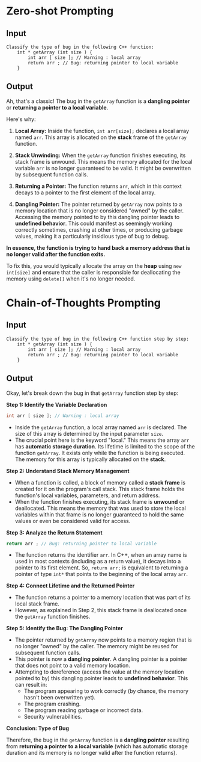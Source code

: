 # Zero-shot Prompting

## Input  
    Classify the type of bug in the following C++ function:
        int * getArray (int size ) {
            int arr [ size ]; // Warning : local array
            return arr ; // Bug: returning pointer to local variable
        }

## Output
Ah, that's a classic! The bug in the `getArray` function is a **dangling pointer** or **returning a pointer to a local variable**.

Here's why:

1.  **Local Array:** Inside the function, `int arr[size];` declares a local array named `arr`. This array is allocated on the **stack** frame of the `getArray` function.

2.  **Stack Unwinding:** When the `getArray` function finishes executing, its stack frame is unwound. This means the memory allocated for the local variable `arr` is no longer guaranteed to be valid. It might be overwritten by subsequent function calls.

3.  **Returning a Pointer:** The function returns `arr`, which in this context decays to a pointer to the first element of the local array.

4.  **Dangling Pointer:** The pointer returned by `getArray` now points to a memory location that is no longer considered "owned" by the caller. Accessing the memory pointed to by this dangling pointer leads to **undefined behavior**. This could manifest as seemingly working correctly sometimes, crashing at other times, or producing garbage values, making it a particularly insidious type of bug to debug.

**In essence, the function is trying to hand back a memory address that is no longer valid after the function exits.**

To fix this, you would typically allocate the array on the **heap** using `new int[size]` and ensure that the caller is responsible for deallocating the memory using `delete[]` when it's no longer needed.


# Chain-of-Thoughts Prompting

## Input
    Classify the type of bug in the following C++ function step by step:
        int * getArray (int size ) {
            int arr [ size ]; // Warning : local array
            return arr ; // Bug: returning pointer to local variable
        }

## Output
Okay, let's break down the bug in that `getArray` function step by step:

**Step 1: Identify the Variable Declaration**

```c++
int arr [ size ]; // Warning : local array
```

* Inside the `getArray` function, a local array named `arr` is declared. The size of this array is determined by the input parameter `size`.
* The crucial point here is the keyword "local." This means the array `arr` has **automatic storage duration**. Its lifetime is limited to the scope of the function `getArray`. It exists only while the function is being executed. The memory for this array is typically allocated on the **stack**.

**Step 2: Understand Stack Memory Management**

* When a function is called, a block of memory called a **stack frame** is created for it on the program's call stack. This stack frame holds the function's local variables, parameters, and return address.
* When the function finishes executing, its stack frame is **unwound** or deallocated. This means the memory that was used to store the local variables within that frame is no longer guaranteed to hold the same values or even be considered valid for access.

**Step 3: Analyze the Return Statement**

```c++
return arr ; // Bug: returning pointer to local variable
```

* The function returns the identifier `arr`. In C++, when an array name is used in most contexts (including as a return value), it decays into a pointer to its first element. So, `return arr;` is equivalent to returning a pointer of type `int*` that points to the beginning of the local array `arr`.

**Step 4: Connect Lifetime and the Returned Pointer**

* The function returns a pointer to a memory location that was part of its local stack frame.
* However, as explained in Step 2, this stack frame is deallocated once the `getArray` function finishes.

**Step 5: Identify the Bug: The Dangling Pointer**

* The pointer returned by `getArray` now points to a memory region that is no longer "owned" by the caller. The memory might be reused for subsequent function calls.
* This pointer is now a **dangling pointer**. A dangling pointer is a pointer that does not point to a valid memory location.
* Attempting to dereference (access the value at the memory location pointed to by) this dangling pointer leads to **undefined behavior**. This can result in:
    * The program appearing to work correctly (by chance, the memory hasn't been overwritten yet).
    * The program crashing.
    * The program reading garbage or incorrect data.
    * Security vulnerabilities.

**Conclusion: Type of Bug**

Therefore, the bug in the `getArray` function is a **dangling pointer** resulting from **returning a pointer to a local variable** (which has automatic storage duration and its memory is no longer valid after the function returns).